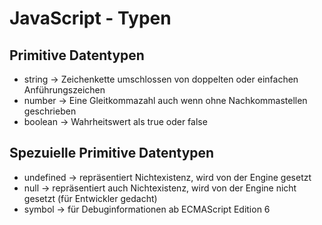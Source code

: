# JavaScript - Typen

## Primitive Datentypen

* string -> Zeichenkette umschlossen von doppelten oder einfachen Anführungszeichen
* number -> Eine Gleitkommazahl auch wenn ohne Nachkommastellen geschrieben
* boolean -> Wahrheitswert als  true oder false

## Spezuielle Primitive Datentypen

* undefined -> repräsentiert Nichtexistenz, wird von der Engine gesetzt
* null -> repräsentiert auch Nichtexistenz, wird von der Engine nicht gesetzt (für Entwickler gedacht)
* symbol -> für Debuginformationen ab ECMAScript Edition 6
